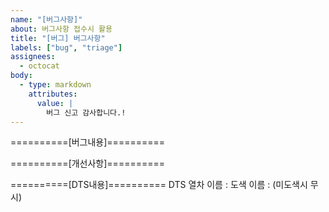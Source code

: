 ```yaml
---
name: "[버그사항]"
about: 버그사항 접수시 활용
title: "[버그] 버그사항"
labels: ["bug", "triage"]
assignees:
  - octocat
body:
  - type: markdown
    attributes:
      value: |
        버그 신고 감사합니다.!
---
```


==========[버그내용]==========

==========[개선사항]==========

==========[DTS내용]==========
DTS 열차 이름 : 
도색 이름 : (미도색시 무시)
